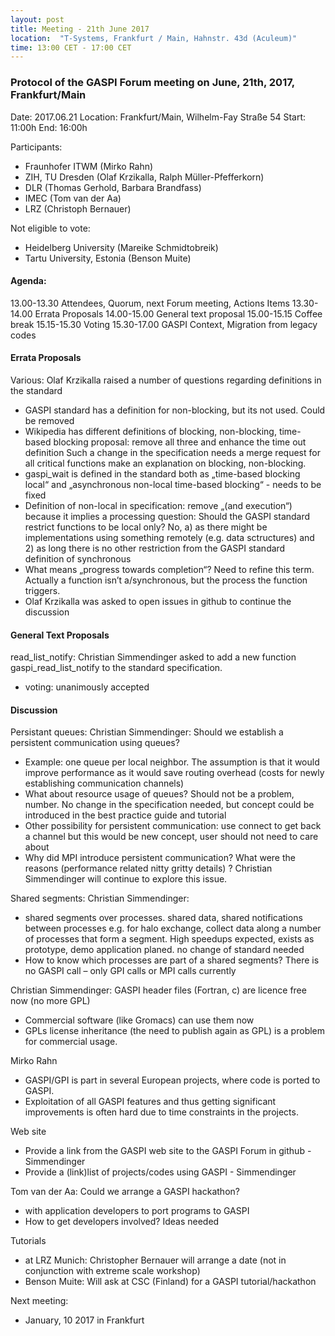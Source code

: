 ```yaml
---
layout: post
title: Meeting - 21th June 2017
location:  "T-Systems, Frankfurt / Main, Hahnstr. 43d (Aculeum)"
time: 13:00 CET - 17:00 CET
---
```


### Protocol of the GASPI Forum meeting on June, 21th, 2017, Frankfurt/Main

Date: 2017.06.21
Location: Frankfurt/Main, Wilhelm-Fay Straße 54
Start: 11:00h
End: 16:00h

Participants:

- Fraunhofer ITWM (Mirko Rahn)
- ZIH, TU Dresden (Olaf Krzikalla, Ralph Müller-Pfefferkorn)
- DLR (Thomas Gerhold, Barbara Brandfass)
- IMEC (Tom van der Aa)
- LRZ (Christoph Bernauer)

Not eligible to vote:

- Heidelberg University (Mareike Schmidtobreik)
- Tartu University, Estonia (Benson Muite)

#### Agenda:

13.00-13.30 Attendees, Quorum, next Forum meeting, Actions Items
13.30-14.00 Errata Proposals
14.00-15.00 General text proposal
15.00-15.15 Coffee break
15.15-15.30 Voting
15.30-17.00 GASPI Context, Migration from legacy codes


#### Errata Proposals

Various: Olaf Krzikalla raised a number of questions regarding definitions in the standard

- GASPI standard has a definition for non-blocking, but its not used. Could be removed
- Wikipedia has different definitions of blocking, non-blocking, time-based blocking proposal: remove all three and enhance the time out definition
  Such a change in the specification needs a merge request for all critical functions make an explanation on blocking, non-blocking.
- gaspi_wait is defined in the standard both as „time-based blocking local“ and „asynchronous non-local time-based blocking“ - needs to be fixed
- Definition of non-local in specification: remove „(and execution“) because it implies a processing question: Should the GASPI standard restrict functions to be local only? No, a) as there might be implementations using something remotely (e.g. data sctructures) and 2) as long there is no other restriction from the GASPI standard definition of synchronous
- What means „progress towards completion“? Need to refine this term. Actually a function isn’t a/synchronous, but the process the function triggers.
- Olaf Krzikalla was asked to open issues in github to continue the discussion

#### General Text Proposals

read_list_notify: Christian Simmendinger asked to add a new function gaspi_read_list_notify to the standard specification.

- voting: unanimously accepted


#### Discussion

Persistant queues: Christian Simmendinger: Should we establish a persistent communication using queues?

- Example: one queue per local neighbor. The assumption is that it would improve performance as it would save routing overhead (costs for newly establishing communication channels)
- What about resource usage of queues? Should not be a problem, number. No change in the specification needed, but concept could be introduced in the best practice guide and tutorial
- Other possibility for persistent communication: use connect to get back a channel but this would be new concept, user should not need to care about
- Why did MPI introduce persistent communication? What were the reasons (performance related nitty gritty details) ? Christian Simmendinger will continue to explore this issue.

Shared segments: Christian Simmendinger: 

- shared segments over processes. shared data, shared notifications between processes e.g. for halo exchange, collect data along a number of processes that form a segment. High speedups expected, exists as prototype, demo application planed. no change of standard needed
- How to know which processes are part of a shared segments? There is no GASPI call – only GPI calls or MPI calls currently

Christian Simmendinger: GASPI header files (Fortran, c) are licence free now (no more GPL)

- Commercial software (like Gromacs) can use them now
- GPLs license inheritance (the need to publish again as GPL) is a problem for commercial usage.

Mirko Rahn

- GASPI/GPI is part in several European projects, where code is ported to GASPI.
- Exploitation of all GASPI features and thus getting significant improvements is often hard due to time constraints in the projects.

Web site

- Provide a link from the GASPI web site to the GASPI Forum in github - Simmendinger
- Provide a (link)list of projects/codes using GASPI - Simmendinger

Tom van der Aa: Could we arrange a GASPI hackathon?

- with application developers to port programs to GASPI
- How to get developers involved? Ideas needed

Tutorials

- at LRZ Munich: Christopher Bernauer will arrange a date (not in conjunction with extreme scale workshop)
- Benson Muite: Will ask at CSC (Finland) for a GASPI tutorial/hackathon

Next meeting:

- January, 10 2017 in Frankfurt
